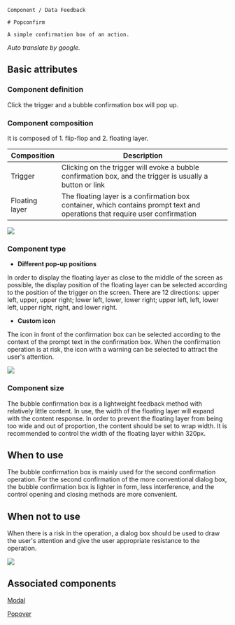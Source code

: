 `````
Component / Data Feedback

# Popconfirm

A simple confirmation box of an action.
`````

*Auto translate by google.*

## Basic attributes

### Component definition

Click the trigger and a bubble confirmation box will pop up.

### Component composition

It is composed of 1. flip-flop and 2. floating layer.

| **Composition** | **Description** |
| ------ | ----------------------------- |
| Trigger | Clicking on the trigger will evoke a bubble confirmation box, and the trigger is usually a button or link |
| Floating layer | The floating layer is a confirmation box container, which contains prompt text and operations that require user confirmation |

![](https://p1-arco.byteimg.com/tos-cn-i-uwbnlip3yd/d6a2400d3ba54b5fb2d1d4c5a8edcf09~tplv-uwbnlip3yd-image.image)

### Component type

- **Different pop-up positions**

In order to display the floating layer as close to the middle of the screen as possible, the display position of the floating layer can be selected according to the position of the trigger on the screen. There are 12 directions: upper left, upper, upper right; lower left, lower, lower right; upper left, left, lower left, upper right, right, and lower right.

- **Custom icon**

The icon in front of the confirmation box can be selected according to the context of the prompt text in the confirmation box. When the confirmation operation is at risk, the icon with a warning can be selected to attract the user's attention.

![](https://p1-arco.byteimg.com/tos-cn-i-uwbnlip3yd/7f638feb74b6429eb338464184010bd5~tplv-uwbnlip3yd-image.image)

### Component size

The bubble confirmation box is a lightweight feedback method with relatively little content. In use, the width of the floating layer will expand with the content response. In order to prevent the floating layer from being too wide and out of proportion, the content should be set to wrap width. It is recommended to control the width of the floating layer within 320px.

## When to use

The bubble confirmation box is mainly used for the second confirmation operation. For the second confirmation of the more conventional dialog box, the bubble confirmation box is lighter in form, less interference, and the control opening and closing methods are more convenient.

## When not to use

When there is a risk in the operation, a dialog box should be used to draw the user's attention and give the user appropriate resistance to the operation.

![](https://p1-arco.byteimg.com/tos-cn-i-uwbnlip3yd/0e75ef6c31bf4d9a84a871b1f71a4e82~tplv-uwbnlip3yd-image.image)

## Associated components

[Modal](/react/components/modal)

[Popover](/react/components/popover)

